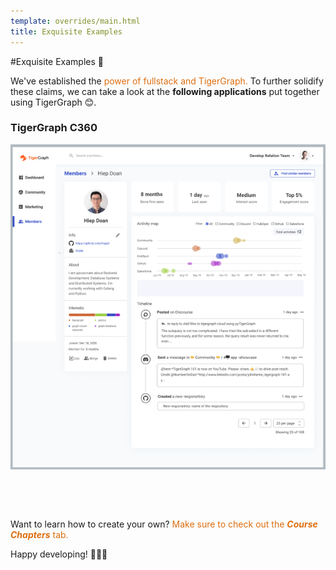 ```yaml
---
template: overrides/main.html
title: Exquisite Examples
---
```


#Exquisite Examples 🥳

We've established the <font color='#DD6EOF'> power of fullstack and TigerGraph. </font> To further solidify
these claims, we can take a look at the **following applications** put together
using TigerGraph 😊.

<!-- > New feature, coming soon! If you wish to feature your applications here, make sure to be on the
> lookout for a submission form under the **_Community_** tab. Currently in the works!
&nbsp; &nbsp; -->

### TigerGraph C360

[ ![c360](img/c360-small.png) ](img/c360-large.png)

&nbsp; &nbsp;

&nbsp; &nbsp;

Want to learn how to create your own? <font color='#DD6E0F'>Make sure to check out the **_Course Chapters_** tab.</font>

Happy developing! 🥳🥳🥳

&nbsp; &nbsp;
